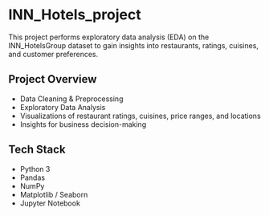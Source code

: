 # INN_Hotels_project
This project performs exploratory data analysis (EDA) on the INN_HotelsGroup dataset to gain insights into restaurants, ratings, cuisines, and customer preferences.
## Project Overview
- Data Cleaning & Preprocessing
- Exploratory Data Analysis
- Visualizations of restaurant ratings, cuisines, price ranges, and locations
- Insights for business decision-making

## Tech Stack
- Python 3
- Pandas
- NumPy
- Matplotlib / Seaborn
- Jupyter Notebook


